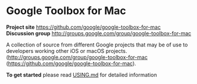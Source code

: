 # Google Toolbox for Mac

**Project site** <https://github.com/google/google-toolbox-for-mac><br>
**Discussion group** <http://groups.google.com/group/google-toolbox-for-mac>

A collection of source from different Google projects that may be of use to
developers working other iOS or macOS projects.
(http://groups.google.com/group/google-toolbox-for-mac
(https://github.com/google/google-toolbox-for-mac).

**To get started** please read [USING.md](USING.md) for detailed information
